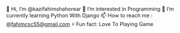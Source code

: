 👋 Hi, I’m @kazifahimshahorear
👀 I’m interested in Programming
🌱 I’m currently learning Python With Django
📫 How to reach me : @fahimcsc55@gmail.com
⚡ Fun fact: Love To Playing Game
